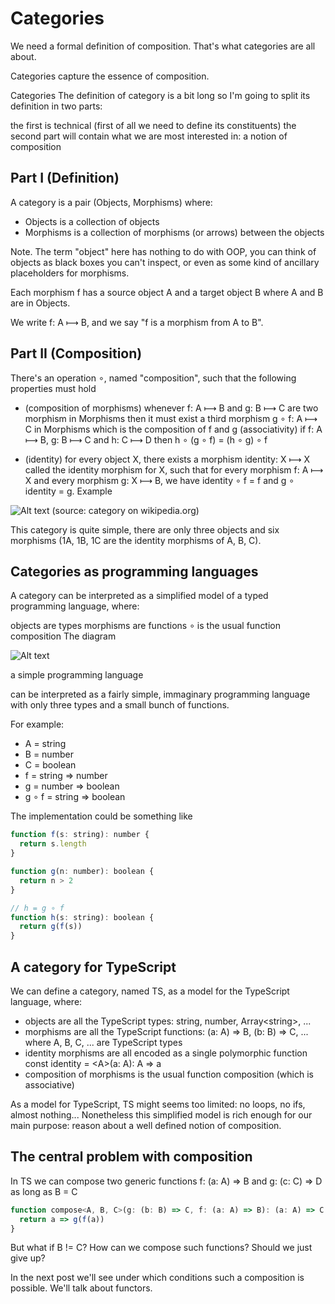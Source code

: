 # Categories

We need a formal definition of composition. That's what categories are all about.

Categories capture the essence of composition.

Categories
The definition of category is a bit long so I'm going to split its definition in two parts:

the first is technical (first of all we need to define its constituents)
the second part will contain what we are most interested in: a notion of composition

## Part I (Definition)

A category is a pair (Objects, Morphisms) where:

* Objects is a collection of objects
* Morphisms is a collection of morphisms (or arrows) between the objects
  
Note. The term "object" here has nothing to do with OOP, you can think of objects as black boxes you can't inspect, or even as some kind of ancillary placeholders for morphisms.

Each morphism f has a source object A and a target object B where A and B are in Objects.

We write f: A ⟼ B, and we say "f is a morphism from A to B".

## Part II (Composition)

There's an operation ∘, named "composition", such that the following properties must hold

* (composition of morphisms) whenever f: A ⟼ B and g: B ⟼ C are two morphism in Morphisms then it must exist a third morphism g ∘ f: A ⟼ C in Morphisms which is the composition of f and g
(associativity) if f: A ⟼ B, g: B ⟼ C and h: C ⟼ D then h ∘ (g ∘ f) = (h ∘ g) ∘ f

* (identity) for every object X, there exists a morphism identity: X ⟼ X called the identity morphism for X, such that for every morphism f: A ⟼ X and every morphism g: X ⟼ B, we have identity ∘ f = f and g ∘ identity = g.
Example

![Alt text](https://res.cloudinary.com/practicaldev/image/fetch/s--m_VM8n97--/c_limit%2Cf_auto%2Cfl_progressive%2Cq_auto%2Cw_880/https://upload.wikimedia.org/wikipedia/commons/thumb/f/ff/Category_SVG.svg/1920px-Category_SVG.svg.png)
(source: category on wikipedia.org)

This category is quite simple, there are only three objects and six morphisms (1A, 1B, 1C are the identity morphisms of A, B, C).

## Categories as programming languages

A category can be interpreted as a simplified model of a typed programming language, where:

objects are types
morphisms are functions
∘ is the usual function composition
The diagram

![Alt text](https://res.cloudinary.com/practicaldev/image/fetch/s--m_VM8n97--/c_limit%2Cf_auto%2Cfl_progressive%2Cq_auto%2Cw_880/https://upload.wikimedia.org/wikipedia/commons/thumb/f/ff/Category_SVG.svg/1920px-Category_SVG.svg.png)

a simple programming language

can be interpreted as a fairly simple, immaginary programming language with only three types and a small bunch of functions.

For example:

* A = string
* B = number
* C = boolean
* f = string => number
* g = number => boolean
* g ∘ f = string => boolean

The implementation could be something like

```js
function f(s: string): number {
  return s.length
}

function g(n: number): boolean {
  return n > 2
}

// h = g ∘ f
function h(s: string): boolean {
  return g(f(s))
}
```

## A category for TypeScript

We can define a category, named TS, as a model for the TypeScript language, where:

* objects are all the TypeScript types: string, number, Array\<string>, ...
* morphisms are all the TypeScript functions: (a: A) => B, (b: B) => C, ... where A, B, C, ... are TypeScript types
* identity morphisms are all encoded as a single polymorphic function const identity = \<A>(a: A): A => a
* composition of morphisms is the usual function composition (which is associative)

As a model for TypeScript, TS might seems too limited: no loops, no ifs, almost nothing... Nonetheless this simplified model is rich enough for our main purpose: reason about a well defined notion of composition.

## The central problem with composition

In TS we can compose two generic functions f: (a: A) => B and g: (c: C) => D as long as B = C

```js
function compose<A, B, C>(g: (b: B) => C, f: (a: A) => B): (a: A) => C {
  return a => g(f(a))
}
```

But what if B != C? How can we compose such functions? Should we just give up?

In the next post we'll see under which conditions such a composition is possible. We'll talk about functors.


